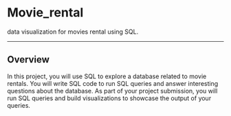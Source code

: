 # Movie_rental

data visualization for movies rental using SQL.

---
## Overview

In this project, you will use SQL to explore a database related to movie rentals. You will write SQL code to run SQL queries and answer interesting questions about the database. As part of your project submission, you will run SQL queries and build visualizations to showcase the output of your queries.
